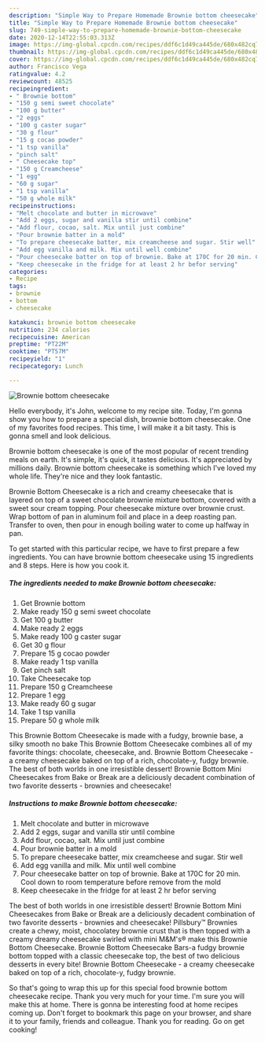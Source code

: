 ```yaml
---
description: "Simple Way to Prepare Homemade Brownie bottom cheesecake"
title: "Simple Way to Prepare Homemade Brownie bottom cheesecake"
slug: 749-simple-way-to-prepare-homemade-brownie-bottom-cheesecake
date: 2020-12-14T22:55:03.313Z
image: https://img-global.cpcdn.com/recipes/ddf6c1d49ca445de/680x482cq70/brownie-bottom-cheesecake-recipe-main-photo.jpg
thumbnail: https://img-global.cpcdn.com/recipes/ddf6c1d49ca445de/680x482cq70/brownie-bottom-cheesecake-recipe-main-photo.jpg
cover: https://img-global.cpcdn.com/recipes/ddf6c1d49ca445de/680x482cq70/brownie-bottom-cheesecake-recipe-main-photo.jpg
author: Francisco Vega
ratingvalue: 4.2
reviewcount: 48525
recipeingredient:
- " Brownie bottom"
- "150 g semi sweet chocolate"
- "100 g butter"
- "2 eggs"
- "100 g caster sugar"
- "30 g flour"
- "15 g cocao powder"
- "1 tsp vanilla"
- "pinch salt"
- " Cheesecake top"
- "150 g Creamcheese"
- "1 egg"
- "60 g sugar"
- "1 tsp vanilla"
- "50 g whole milk"
recipeinstructions:
- "Melt chocolate and butter in microwave"
- "Add 2 eggs, sugar and vanilla stir until combine"
- "Add flour, cocao, salt. Mix until just combine"
- "Pour brownie batter in a mold"
- "To prepare cheesecake batter, mix creamcheese and sugar. Stir well"
- "Add egg vanilla and milk. Mix until well combine"
- "Pour cheesecake batter on top of brownie. Bake at 170C for 20 min. Cool down to room temperature before remove from the mold"
- "Keep cheesecake in the fridge for at least 2 hr befor serving"
categories:
- Recipe
tags:
- brownie
- bottom
- cheesecake

katakunci: brownie bottom cheesecake 
nutrition: 234 calories
recipecuisine: American
preptime: "PT22M"
cooktime: "PT57M"
recipeyield: "1"
recipecategory: Lunch

---
```



![Brownie bottom cheesecake](https://img-global.cpcdn.com/recipes/ddf6c1d49ca445de/680x482cq70/brownie-bottom-cheesecake-recipe-main-photo.jpg)

Hello everybody, it's John, welcome to my recipe site. Today, I'm gonna show you how to prepare a special dish, brownie bottom cheesecake. One of my favorites food recipes. This time, I will make it a bit tasty. This is gonna smell and look delicious.

Brownie bottom cheesecake is one of the most popular of recent trending meals on earth. It's simple, it's quick, it tastes delicious. It's appreciated by millions daily. Brownie bottom cheesecake is something which I've loved my whole life. They're nice and they look fantastic.

Brownie Bottom Cheesecake is a rich and creamy cheesecake that is layered on top of a sweet chocolate brownie mixture bottom, covered with a sweet sour cream topping. Pour cheesecake mixture over brownie crust. Wrap bottom of pan in aluminum foil and place in a deep roasting pan. Transfer to oven, then pour in enough boiling water to come up halfway in pan.


To get started with this particular recipe, we have to first prepare a few ingredients. You can have brownie bottom cheesecake using 15 ingredients and 8 steps. Here is how you cook it.

<!--inarticleads1-->

##### The ingredients needed to make Brownie bottom cheesecake:

1. Get  Brownie bottom
1. Make ready 150 g semi sweet chocolate
1. Get 100 g butter
1. Make ready 2 eggs
1. Make ready 100 g caster sugar
1. Get 30 g flour
1. Prepare 15 g cocao powder
1. Make ready 1 tsp vanilla
1. Get pinch salt
1. Take  Cheesecake top
1. Prepare 150 g Creamcheese
1. Prepare 1 egg
1. Make ready 60 g sugar
1. Take 1 tsp vanilla
1. Prepare 50 g whole milk


This Brownie Bottom Cheesecake is made with a fudgy, brownie base, a silky smooth no bake This Brownie Bottom Cheesecake combines all of my favorite things: chocolate, cheesecake, and. Brownie Bottom Cheesecake - a creamy cheesecake baked on top of a rich, chocolate-y, fudgy brownie. The best of both worlds in one irresistible dessert! Brownie Bottom Mini Cheesecakes from Bake or Break are a deliciously decadent combination of two favorite desserts - brownies and cheesecake! 

<!--inarticleads2-->

##### Instructions to make Brownie bottom cheesecake:

1. Melt chocolate and butter in microwave
1. Add 2 eggs, sugar and vanilla stir until combine
1. Add flour, cocao, salt. Mix until just combine
1. Pour brownie batter in a mold
1. To prepare cheesecake batter, mix creamcheese and sugar. Stir well
1. Add egg vanilla and milk. Mix until well combine
1. Pour cheesecake batter on top of brownie. Bake at 170C for 20 min. Cool down to room temperature before remove from the mold
1. Keep cheesecake in the fridge for at least 2 hr befor serving


The best of both worlds in one irresistible dessert! Brownie Bottom Mini Cheesecakes from Bake or Break are a deliciously decadent combination of two favorite desserts - brownies and cheesecake! Pillsbury™ Brownies create a chewy, moist, chocolatey brownie crust that is then topped with a creamy dreamy cheesecake swirled with mini M&amp;M&#39;s® make this Brownie Bottom Cheesecake. Brownie Bottom Cheesecake Bars-a fudgy brownie bottom topped with a classic cheesecake top, the best of two delicious desserts in every bite! Brownie Bottom Cheesecake - a creamy cheesecake baked on top of a rich, chocolate-y, fudgy brownie. 

So that's going to wrap this up for this special food brownie bottom cheesecake recipe. Thank you very much for your time. I'm sure you will make this at home. There is gonna be interesting food at home recipes coming up. Don't forget to bookmark this page on your browser, and share it to your family, friends and colleague. Thank you for reading. Go on get cooking!
